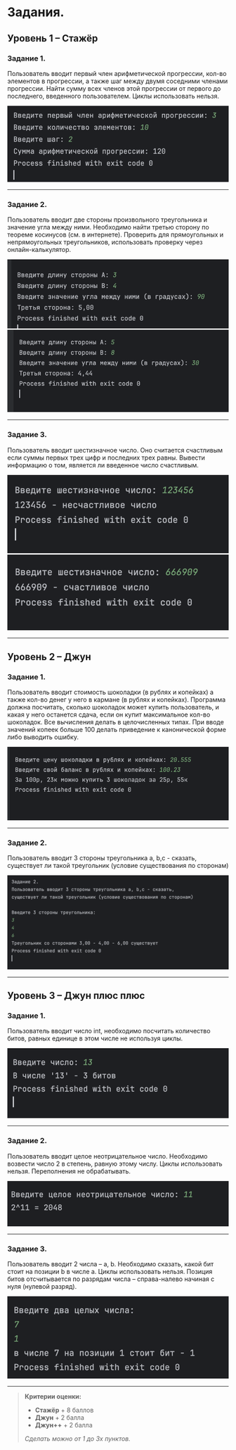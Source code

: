 # Задания.
## Уровень 1 – Стажёр
### Задание 1.
Пользователь вводит первый член арифметической прогрессии, 
кол-во элементов в прогрессии, а также шаг между двумя соседними 
членами прогрессии. Найти сумму всех членов этой прогрессии от 
первого до последнего, введенного пользователем. Циклы использовать нельзя.

![задание 1](img/intern_task1.png)

---

### Задание 2. 
Пользователь вводит две стороны произвольного треугольника и 
значение угла между ними. Необходимо найти третью сторону по 
теореме косинусов (см. в интернете). Проверить для прямоугольных 
и непрямоугольных треугольников, использовать проверку через онлайн-калькулятор.

![задание 2](img/intern_task2.1.png)
![задание 2](img/intern_task2.2.png)

---

### Задание 3. 
Пользователь вводит шестизначное число. Оно считается счастливым если 
суммы первых трех цифр и последних трех равны. Вывести информацию о том,
является ли введенное число счастливым.

![задание 3](img/intern_task3.1.png)
![задание 3](img/intern_task3.2.png)

---

## Уровень 2 – Джун
### Задание 1.
Пользователь вводит стоимость шоколадки (в рублях и копейках) а также 
кол-во денег у него в кармане (в рублях и копейках). Программа должна 
посчитать, сколько шоколадок может купить пользователь, и какая у него 
останется сдача, если он купит максимальное кол-во шоколадок. Все вычисления 
делать в целочисленных типах. При вводе значений копеек больше 100 делать 
приведение к канонической форме либо выводить ошибку.

![джун задание 1](img/junior_task1.png)

---

### Задание 2. 
Пользователь вводит 3 стороны треугольника a, b,c - сказать, существует ли
такой треугольник (условие существования по сторонам)

![джун задание 2](img/junior_task2.png)

---

## Уровень 3 – Джун плюс плюс
### Задание 1.
Пользователь вводит число int, необходимо посчитать количество битов, равных
единице в этом числе не используя циклы.

![джун++ задание 1](img/junPlus_task1.png)

---

### Задание 2.
Пользователь вводит целое неотрицательное число.  Необходимо возвести число 2 
в степень, равную этому числу. Циклы использовать нельзя. Переполнения не обрабатывать.

![джун++ задание 2](img/junPlus_task2.png)

---

### Задание 3.
Пользователь вводит 2 числа – a, b. Необходимо сказать, какой бит стоит на позиции
b в числе a. Циклы использовать нельзя. Позиция битов отсчитывается по разрядам 
числа – справа-налево начиная с нуля (нулевой разряд).

![джун++ задание 3](img/junPlus_task3.png)

---

> **Критерии оценки:**
> 
> - **Стажёр** + 8 баллов
> - **Джун** + 2 балла
> - **Джун++** + 2 балла
> 
> _Сделать можно от 1 до 3х пунктов._
